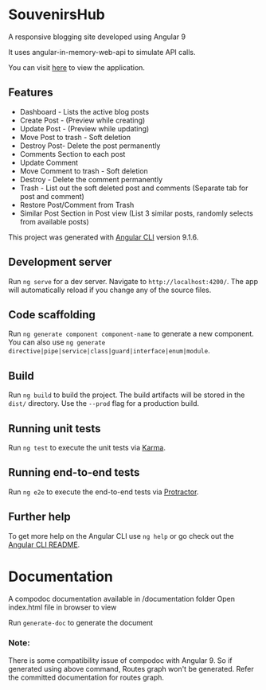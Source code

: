 # SouvenirsHub

A responsive blogging site developed using Angular 9

It uses angular-in-memory-web-api to simulate API calls.

You can visit [here](https://souvenirs-hub.herokuapp.com/) to view the application.

## Features
* Dashboard - Lists the active blog posts
* Create Post - (Preview while creating)
* Update Post - (Preview while updating)
* Move Post to trash - Soft deletion
* Destroy Post- Delete the post permanently
* Comments Section to each post
* Update Comment
* Move Comment to trash - Soft deletion
* Destroy - Delete the comment permanently 
* Trash - List out the soft deleted post and comments (Separate tab for post and comment)
* Restore Post/Comment from Trash
* Similar Post Section in Post view (List 3 similar posts, randomly selects from available posts)

This project was generated with [Angular CLI](https://github.com/angular/angular-cli) version 9.1.6.

## Development server

Run `ng serve` for a dev server. Navigate to `http://localhost:4200/`. The app will automatically reload if you change any of the source files.

## Code scaffolding

Run `ng generate component component-name` to generate a new component. You can also use `ng generate directive|pipe|service|class|guard|interface|enum|module`.

## Build

Run `ng build` to build the project. The build artifacts will be stored in the `dist/` directory. Use the `--prod` flag for a production build.

## Running unit tests

Run `ng test` to execute the unit tests via [Karma](https://karma-runner.github.io).

## Running end-to-end tests

Run `ng e2e` to execute the end-to-end tests via [Protractor](http://www.protractortest.org/).

## Further help

To get more help on the Angular CLI use `ng help` or go check out the [Angular CLI README](https://github.com/angular/angular-cli/blob/master/README.md).


# Documentation
A compodoc documentation available in /documentation folder
Open index.html file in browser to view

Run `generate-doc` to generate the document

### Note: 
There is some compatibility issue of compodoc with Angular 9. So if generated using above command, Routes graph won't be generated. Refer the committed documentation for routes graph.
